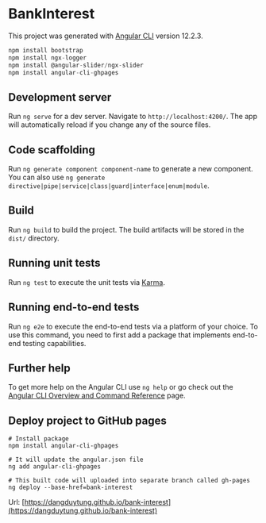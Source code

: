 # BankInterest

This project was generated with [Angular CLI](https://github.com/angular/angular-cli) version 12.2.3.

```js
npm install bootstrap
npm install ngx-logger
npm install @angular-slider/ngx-slider
npm install angular-cli-ghpages
```

## Development server

Run `ng serve` for a dev server. Navigate to `http://localhost:4200/`. The app will automatically reload if you change any of the source files.

## Code scaffolding

Run `ng generate component component-name` to generate a new component. You can also use `ng generate directive|pipe|service|class|guard|interface|enum|module`.

## Build

Run `ng build` to build the project. The build artifacts will be stored in the `dist/` directory.

## Running unit tests

Run `ng test` to execute the unit tests via [Karma](https://karma-runner.github.io).

## Running end-to-end tests

Run `ng e2e` to execute the end-to-end tests via a platform of your choice. To use this command, you need to first add a package that implements end-to-end testing capabilities.

## Further help

To get more help on the Angular CLI use `ng help` or go check out the [Angular CLI Overview and Command Reference](https://angular.io/cli) page.

## Deploy project to GitHub pages

```
# Install package
npm install angular-cli-ghpages
```
```
# It will update the angular.json file
ng add angular-cli-ghpages

# This built code will uploaded into separate branch called gh-pages
ng deploy --base-href=bank-interest
```
Url: [https://dangduytung.github.io/bank-interest](https://dangduytung.github.io/bank-interest)
